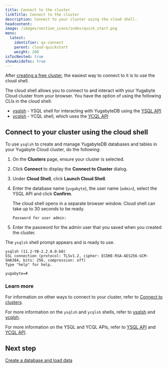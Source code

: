 ```yaml
---
title: Connect to the cluster
linkTitle: Connect to the cluster
description: Connect to your cluster using the cloud shell.
headcontent:
image: /images/section_icons/index/quick_start.png
menu:
  latest:
    identifier: qs-connect
    parent: cloud-quickstart
    weight: 200
isTocNested: true
showAsideToc: true
---
```


After [creating a free cluster](../qs-add/), the easiest way to connect to it is to use the cloud shell.

The cloud shell allows you to connect to and interact with your Yugabyte Cloud cluster from your browser. You have the option of using the following CLIs in the cloud shell:

- [ysqlsh](../../../admin/ysqlsh/) - YSQL shell for interacting with YugabyteDB using the [YSQL API](../../../api/ysql) 
- [ycqlsh](../../../admin/ycqlsh/) - YCQL shell, which uses the [YCQL API](../../../api/ycql)

## Connect to your cluster using the cloud shell

To use `ysqlsh` to create and manage YugabyteDB databases and tables in your Yugabyte Cloud cluster, do the following:

1. On the **Clusters** page, ensure your cluster is selected.

1. Click **Connect** to display the **Connect to Cluster** dialog.

1. Under **Cloud Shell**, click **Launch Cloud Shell**.

1. Enter the database name (`yugabyte`), the user name (`admin`), select the YSQL API and click **Confirm**.

    The cloud shell opens in a separate browser window. Cloud shell can take up to 30 seconds to be ready.

    ```output
    Password for user admin: 
    ```

1. Enter the password for the admin user that you saved when you created the cluster.

The `ysqlsh` shell prompt appears and is ready to use.

```output
ysqlsh (11.2-YB-2.2.0.0-b0)
SSL connection (protocol: TLSv1.2, cipher: ECDHE-RSA-AES256-GCM-SHA384, bits: 256, compression: off)
Type "help" for help.

yugabyte=#
```

### Learn more

For information on other ways to connect to your cluster, refer to [Connect to clusters](../../cloud-connect).

For more information on the `ysqlsh` and `ycqlsh` shells, refer to [ysqlsh](../../../admin/ysqlsh/) and [ycqlsh](../../../admin/ycqlsh/).

For more information on the YSQL and YCQL APIs, refer to [YSQL API](../../../api/ysql/) and [YCQL API](../../../api/ycql/).

## Next step

[Create a database and load data](../qs-data)
